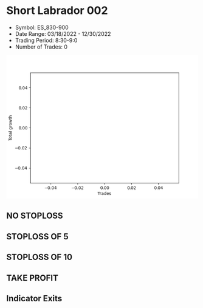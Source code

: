 # Short Labrador 002 
- Symbol: ES_830-900
- Date Range: 03/18/2022 - 12/30/2022
- Trading Period: 8:30-9:0
- Number of Trades: 0

![Plot](ShortLabrador002ES_830-900.png)
## NO STOPLOSS














## STOPLOSS OF 5














## STOPLOSS OF 10














## TAKE PROFIT











## Indicator Exits


